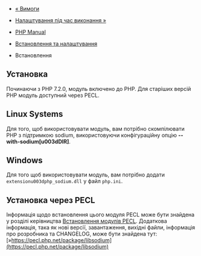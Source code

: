 - [« Вимоги](sodium.requirements.md)
- [Налаштування під час виконання »](sodium.configuration.md)

- [PHP Manual](index.md)
- [Встановлення та налаштування](sodium.setup.md)
- Встановлення

## Установка

Починаючи з PHP 7.2.0, модуль включено до PHP. Для старіших версій PHP
модуль доступний через PECL.

## Linux Systems

Для того, щоб використовувати модуль, вам потрібно скомпілювати PHP з
підтримкою sodium, використовуючи конфігураційну опцію
**--with-sodium\[u003dDIR\]**.

## Windows

Для того щоб використовувати модуль, вам потрібно додати
`extensionu003dphp_sodium.dll` у файл `php.ini`.

## Установка через PECL

Інформація щодо встановлення цього модуля PECL може бути знайдена у розділі
керівництва [Встановлення модулів PECL](install.pecl.md). Додаткова
інформація, така як нові версії, завантаження, вихідні файли,
інформація про розробника та CHANGELOG, може бути знайдена тут:
[»https://pecl.php.net/package/libsodium](https://pecl.php.net/package/libsodium)
